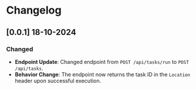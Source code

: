 # Changelog
## [0.0.1] 18-10-2024
### Changed
- **Endpoint Update**: Changed endpoint from `POST /api/tasks/run` to `POST /api/tasks`.
- **Behavior Change**: The endpoint now returns the task ID in the `Location` header upon successful execution.